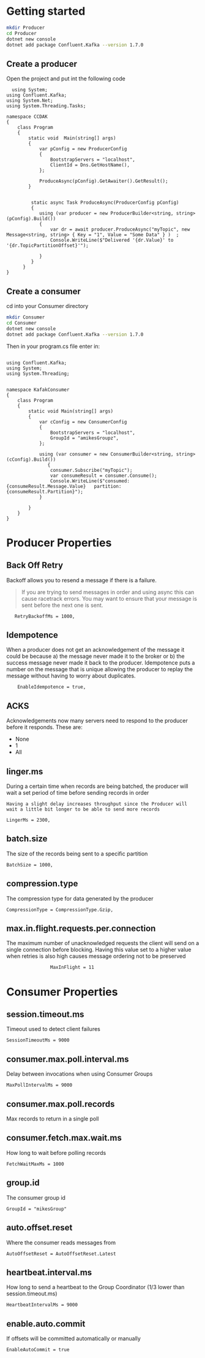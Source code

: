 # Getting started

```sh
mkdir Producer
cd Producer
dotnet new console
dotnet add package Confluent.Kafka --version 1.7.0

```
## Create a producer
Open the project and put int the following code 

```dotnet
  using System;
using Confluent.Kafka;
using System.Net;
using System.Threading.Tasks;

namespace CCDAK
{
    class Program
    {
        static void  Main(string[] args) 
        {
            var pConfig = new ProducerConfig
            {
                BootstrapServers = "localhost",
                ClientId = Dns.GetHostName(),
            };

            ProduceAsync(pConfig).GetAwaiter().GetResult();
        }


         static async Task ProduceAsync(ProducerConfig pConfig)
         {
            using (var producer = new ProducerBuilder<string, string>(pConfig).Build())
            {
                var dr = await producer.ProduceAsync("myTopic", new Message<string, string> { Key = "1", Value = "Some Data" } )  ;
                Console.WriteLine($"Delivered '{dr.Value}' to '{dr.TopicPartitionOffset}'");
                
            }
         }
      }
}
```

## Create a consumer
cd into your Consumer directory


```sh
mkdir Consumer
cd Consumer
dotnet new console
dotnet add package Confluent.Kafka --version 1.7.0

```

Then in your program.cs file enter in: 

```dotnet

using Confluent.Kafka;
using System;
using System.Threading;


namespace KafakConsumer
{
    class Program
    {
        static void Main(string[] args)
        {
            var cConfig = new ConsumerConfig
            {
                BootstrapServers = "localhost",
                GroupId = "amikesGroupz",
            };

            using (var consumer = new ConsumerBuilder<string, string>(cConfig).Build())
               {
                consumer.Subscribe("myTopic");
                var consumeResult = consumer.Consume();
                Console.WriteLine($"consumed: {consumeResult.Message.Value}   partition: {consumeResult.Partition}");
            }
            
        }
    }
}

```

# Producer Properties

## Back Off Retry
Backoff allows you to resend a message if there is a failure.

> If you are trying to send messages in order and using async this can cause racetrack errors. You may want to ensure that your message is sent before the next one is sent.

```
   RetryBackoffMs = 1000,
```

## Idempotence
When a producer does not get an acknowledgement of the message it could be because a) the message never made it to the broker or b) the success message never made it back to the producer.  Idempotence puts a number on the message that is unique allowing the producer to replay the message without having to worry about duplicates.

```
    EnableIdempotence = true,
```



## ACKS
Acknowledgements now many servers need to respond to the producer before it responds.  These are:
* None
* 1
* All

## linger.ms 
During a certain time when records are being batched, the producer will wait a set period of time before sending records in order​

```Having a slight delay increases throughput since the Producer will wait a little bit longer to be able to send more records```

```
LingerMs = 2300,
```

## batch.size 
The size of the records being sent to a specific partition

```
BatchSize = 1000,
```


## compression.type
The compression type for data generated by the producer ​
```
CompressionType = CompressionType.Gzip,
```


## max.in.flight.requests.per.connection  
The maximum number of unacknowledged requests the client will send on a single connection before blocking. Having this value set to a higher value when retries is also high causes message ordering not to be preserved​
```
                MaxInFlight = 11
```


# Consumer Properties

## session.timeout.ms 

Timeout used to detect client failures ​
```
SessionTimeoutMs = 9000
```


## consumer.max.poll.interval.ms 
Delay between invocations when using Consumer Groups ​

```
MaxPollIntervalMs = 9000

```

## consumer.max.poll.records 
Max records to return in a single poll​

## consumer.fetch.max.wait.ms 
How long to wait before polling records ​
```
FetchWaitMaxMs = 1000

```


## group.id 

The consumer group id​

```
GroupId = "mikesGroup"

```

## auto.offset.reset 
Where the consumer reads messages from ​

```
AutoOffsetReset = AutoOffsetReset.Latest
```

## heartbeat.interval.ms  
How long to send a heartbeat to the Group Coordinator (1/3 lower than session.timeout.ms)
```
HeartbeatIntervalMs = 9000

```

## enable.auto.commit 

If offsets will be committed automatically or manually 
```
EnableAutoCommit = true

```

